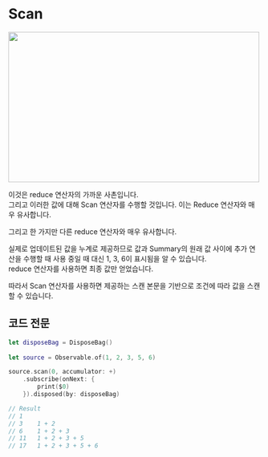 # Scan

<img src = "https://user-images.githubusercontent.com/92699723/198068908-32ca2d1d-5f18-4dbc-b061-93c6b74a3f84.png" width="500" height="300">

이것은 reduce 연산자의 가까운 사촌입니다.   
그리고 이러한 값에 대해 Scan 연산자를 수행할 것입니다. 이는 Reduce 연산자와 매우 유사합니다.

그리고 한 가지만 다른 reduce 연산자와 매우 유사합니다.

실제로 업데이트된 값을 누계로 제공하므로 값과 Summary의 원래 값 사이에 추가 연산을 수행할 때 사용 중일 때 대신 1, 3, 6이 표시됨을 알 수 있습니다.   
reduce 연산자를 사용하면 최종 값만 얻었습니다.

따라서 Scan 연산자를 사용하면 제공하는 스캔 본문을 기반으로 조건에 따라 값을 스캔할 수 있습니다.

## 코드 전문
```Swift
let disposeBag = DisposeBag()
        
let source = Observable.of(1, 2, 3, 5, 6)

source.scan(0, accumulator: +)
    .subscribe(onNext: {
        print($0)
    }).disposed(by: disposeBag)

// Result
// 1
// 3    1 + 2
// 6    1 + 2 + 3
// 11   1 + 2 + 3 + 5
// 17   1 + 2 + 3 + 5 + 6 
```